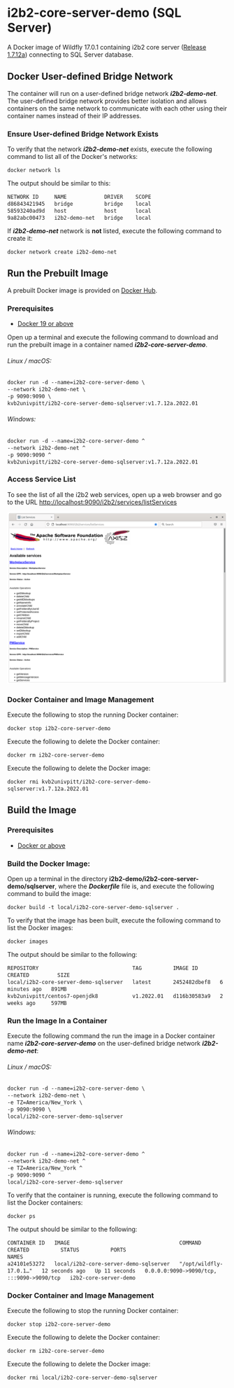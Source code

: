 # i2b2-core-server-demo (SQL Server)

A Docker image of Wildfly 17.0.1 containing i2b2 core server ([Release 1.7.12a](https://github.com/i2b2/i2b2-core-server/releases/tag/v1.7.12a.0002)) connecting to SQL Server database.

## Docker User-defined Bridge Network

The container will run on a user-defined bridge network ***i2b2-demo-net***.  The user-defined bridge network provides better isolation and allows containers on the same network to communicate with each other using their container names instead of their IP addresses.

### Ensure User-defined Bridge Network Exists

To verify that the network ***i2b2-demo-net*** exists, execute the following command to list all of the Docker's networks:

```
docker network ls
```

The output should be similar to this:

```
NETWORK ID     NAME            DRIVER    SCOPE
d86843421945   bridge          bridge    local
58593240ad9d   host            host      local
9a82abc00473   i2b2-demo-net   bridge    local
```

If ***i2b2-demo-net*** network is **not** listed, execute the following command to create it:

```
docker network create i2b2-demo-net
```

## Run the Prebuilt Image

A prebuilt Docker image is provided on [Docker Hub](https://hub.docker.com/r/kvb2univpitt/i2b2-core-server-demo-sqlserver).

### Prerequisites

- [Docker 19 or above](https://docs.docker.com/get-docker/)

Open up a terminal and execute the following command to download and run the prebuilt image in a container named ***i2b2-core-server-demo***.

###### Linux / macOS:

```
docker run -d --name=i2b2-core-server-demo \
--network i2b2-demo-net \
-p 9090:9090 \
kvb2univpitt/i2b2-core-server-demo-sqlserver:v1.7.12a.2022.01
```

###### Windows:

```
docker run -d --name=i2b2-core-server-demo ^
--network i2b2-demo-net ^
-p 9090:9090 ^
kvb2univpitt/i2b2-core-server-demo-sqlserver:v1.7.12a.2022.01
```

### Access Service List

To see the list of all the i2b2 web services, open up a web browser and go to the URL [http://localhost:9090/i2b2/services/listServices](http://localhost:9090/i2b2/services/listServices)

![i2b2 core services](../../img/i2b2-core-service-list.png)

### Docker Container and Image Management

Execute the following to stop the running Docker container:

```
docker stop i2b2-core-server-demo
```

Execute the following to delete the Docker container:

```
docker rm i2b2-core-server-demo
```

Execute the following to delete the Docker image:

```
docker rmi kvb2univpitt/i2b2-core-server-demo-sqlserver:v1.7.12a.2022.01
```

## Build the Image

### Prerequisites

- [Docker or above](https://docs.docker.com/get-docker/)

### Build the Docker Image:

Open up a terminal in the directory **i2b2-demo/i2b2-core-server-demo/sqlserver**, where the ***Dockerfile*** file is, and execute the following command to build the image:

```
docker build -t local/i2b2-core-server-demo-sqlserver .
```

To verify that the image has been built, execute the following command to list the Docker images:

```
docker images
```

The output should be similar to the following:

```
REPOSITORY                              TAG          IMAGE ID       CREATED         SIZE
local/i2b2-core-server-demo-sqlserver   latest       2452482dbef8   6 minutes ago   891MB
kvb2univpitt/centos7-openjdk8           v1.2022.01   d116b30583a9   2 weeks ago     597MB
```

### Run the Image In a Container

Execute the following command the run the image in a Docker container name ***i2b2-core-server-demo*** on the user-defined bridge network ***i2b2-demo-net***:

###### Linux / macOS:

```
docker run -d --name=i2b2-core-server-demo \
--network i2b2-demo-net \
-e TZ=America/New_York \
-p 9090:9090 \
local/i2b2-core-server-demo-sqlserver
```

###### Windows:

```
docker run -d --name=i2b2-core-server-demo ^
--network i2b2-demo-net ^
-e TZ=America/New_York ^
-p 9090:9090 ^
local/i2b2-core-server-demo-sqlserver
```

To verify that the container is running, execute the following command to list the Docker containers:

```
docker ps
```

The output should be similar to the following:

```
CONTAINER ID   IMAGE                                   COMMAND                  CREATED          STATUS          PORTS                                       NAMES
a24101e53272   local/i2b2-core-server-demo-sqlserver   "/opt/wildfly-17.0.1…"   12 seconds ago   Up 11 seconds   0.0.0.0:9090->9090/tcp, :::9090->9090/tcp   i2b2-core-server-demo
```

### Docker Container and Image Management

Execute the following to stop the running Docker container:

```
docker stop i2b2-core-server-demo
```

Execute the following to delete the Docker container:

```
docker rm i2b2-core-server-demo
```

Execute the following to delete the Docker image:

```
docker rmi local/i2b2-core-server-demo-sqlserver
```
